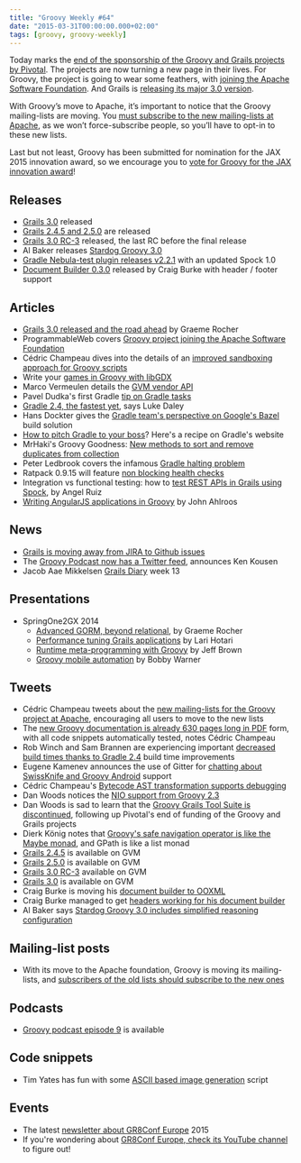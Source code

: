 ```yaml
---
title: "Groovy Weekly #64"
date: "2015-03-31T00:00:00.000+02:00"
tags: [groovy, groovy-weekly]
---
```


Today marks the [end of the sponsorship of the Groovy and Grails projects by Pivotal](http://glaforge.appspot.com/article/the-groovy-project-is-looking-for-a-new-home). The projects are now turning a new page in their lives. For Groovy, the project is going to wear some feathers, with [joining the Apache Software Foundation](http://www.programmableweb.com/news/groovy-project-joins-apache-software-foundation/2015/03/27). And Grails is [releasing its major 3.0 version](http://grails.io/post/115110650393/grails-3-0-released-and-the-road-ahead).

With Groovy’s move to Apache, it’s important to notice that the Groovy mailing-lists are moving. You [must subscribe to the new mailing-lists at Apache](http://groovy.329449.n5.nabble.com/IMPORTANT-New-mailing-lists-and-JIRA-migration-td5723329.html), as we won’t force-subscribe people, so you’ll have to opt-in to these new lists.

Last but not least, Groovy has been submitted for nomination for the JAX 2015 innovation award, so we encourage you to [vote for Groovy for the JAX innovation award](http://jaxenter.com/jax-awards-2015/submit-your-vote)!

## Releases

*   [Grails 3.0](https://github.com/grails/grails-core/releases/tag/v3.0.0) released
*   [Grails 2.4.5 and 2.5.0](https://twitter.com/grailsframework/status/580610565808197632) are released
*   [Grails 3.0 RC-3](https://twitter.com/grailsframework/status/581094391521132546) released, the last RC before the final release
*   Al Baker releases [Stardog Groovy 3.0](https://twitter.com/AlBaker_Dev/status/581168099614937088)
*   [Gradle Nebula-test plugin releases v2.2.1](https://twitter.com/NebulaPlugins/status/581203594021584897) with an updated Spock 1.0
*   [Document Builder 0.3.0](https://twitter.com/craigburke1/status/582575048764055552) released by Craig Burke with header / footer support

## Articles

*   [Grails 3.0 released and the road ahead](http://grails.io/post/115110650393/grails-3-0-released-and-the-road-ahead) by Graeme Rocher
*   ProgrammableWeb covers [Groovy project joining the Apache Software Foundation](http://www.programmableweb.com/news/groovy-project-joins-apache-software-foundation/2015/03/27)
*   Cédric Champeau dives into the details of an [improved sandboxing approach for Groovy scripts](http://melix.github.io/blog/2015/03/sandboxing.html)
*   Write your [games in Groovy with libGDX](https://impetus-games.com/blog/libGDX-the-Groovy-Way)
*   Marco Vermeulen details the [GVM vendor API](http://www.wiredforcode.com/blog/2015/03/26/the-gvm-vendor-api/)
*   Pavel Dudka's first Gradle [tip on Gradle tasks](http://trickyandroid.com/gradle-tip-1-tasks/)
*   [Gradle 2.4, the fastest yet](https://gradle.org/gradle-2-4-the-fastest-yet/), says Luke Daley
*   Hans Dockter gives the [Gradle team's perspective on Google's Bazel](https://gradle.org/gradle-team-perspective-on-bazel) build solution
*   [How to pitch Gradle to your boss](https://gradle.org/why/return-on-investment/)? Here's a recipe on Gradle's website
*   MrHaki's Groovy Goodness: [New methods to sort and remove duplicates from collection](http://mrhaki.blogspot.fr/2015/03/groovy-goodness-new-methods-to-sort-and.html)
*   Peter Ledbrook covers the infamous [Gradle halting problem](http://blog.cacoethes.co.uk/gradle/comments-on-recent-gradle-criticisms)
*   Ratpack 0.9.15 will feature [non blocking health checks](https://twitter.com/ratpackweb/status/582642475388444672)
*   Integration vs functional testing: how to [test REST APIs in Grails using Spock](http://aruizca.com/integrated-vs-functional-testing-how-to-test-rest-apis-in-grails-using-spock/), by Angel Ruiz
*   [Writing AngularJS applications in Groovy](http://devsoap.com/#!/Writing-AngularJS-applications-in-Groovy) by John Ahlroos

## News

*   [Grails is moving away from JIRA to Github issues](https://twitter.com/grailsframework/status/582466373894438912)
*   The [Groovy Podcast now has a Twitter feed](https://twitter.com/kenkousen/status/580745262148280320), announces Ken Kousen
*   Jacob Aae Mikkelsen [Grails Diary](http://grydeske.net/news/show/89) week 13
    
## Presentations

*   SpringOne2GX 2014
    *   [Advanced GORM, beyond relational](http://www.infoq.com/presentations/advanced-gorm), by Graeme Rocher
    *   [Performance tuning Grails applications](http://www.infoq.com/presentations/grails-perf-tuning) by Lari Hotari
    *   [Runtime meta-programming with Groovy](http://www.infoq.com/presentations/groovy-metaprogramming) by Jeff Brown
    *   [Groovy mobile automation](http://www.infoq.com/presentations/groovy-spock-gradle) by Bobby Warner

## Tweets

*   Cédric Champeau tweets about the [new mailing-lists for the Groovy project at Apache](https://twitter.com/CedricChampeau/status/582656729600622592), encouraging all users to move to the new lists
*   The [new Groovy documentation is already 630 pages long in PDF](https://twitter.com/cedricchampeau/status/582908247692181504) form, with all code snippets automatically tested, notes Cédric Champeau
*   Rob Winch and Sam Brannen are experiencing important [decreased build times thanks to Gradle 2.4](https://twitter.com/sam_brannen/status/581884182156197888) build time improvements
*   Eugene Kamenev announces the use of Gitter for [chatting about SwissKnife and Groovy Android](https://twitter.com/eugenekamenev/status/582548963661729792) support
*   Cédric Champeau's [Bytecode AST transformation supports debugging](https://twitter.com/CedricChampeau/status/581129087126609920)
*   Dan Woods notices the [NIO support from Groovy 2.3](https://twitter.com/danveloper/status/581553702525214720)
*   Dan Woods is sad to learn that the [Groovy Grails Tool Suite is discontinued](https://twitter.com/danveloper/status/581765073258987520), following up Pivotal's end of funding of the Groovy and Grails projects
*   Dierk König notes that [Groovy's safe navigation operator is like the Maybe monad](https://twitter.com/mittie/status/581768305771450368), and GPath is like a list monad
*   [Grails 2.4.5](https://twitter.com/gvmtool/status/580608623719686144) is available on GVM
*   [Grails 2.5.0](https://twitter.com/gvmtool/status/580608731085447168) is available on GVM
*   [Grails 3.0 RC-3](https://twitter.com/gvmtool/status/581097862899113986) available on GVM
*   [Grails 3.0](https://twitter.com/gvmtool/status/582850247929532416) is available on GVM
*   Craig Burke is moving his [document builder to OOXML](https://twitter.com/craigburke1/status/580732939371171840)
*   Craig Burke managed to get [headers working for his document builder](https://twitter.com/craigburke1/status/580788527341924352)
*   Al Baker says [Stardog Groovy 3.0 includes simplified reasoning configuration](https://twitter.com/AlBaker_Dev/status/581169267619602433)

## Mailing-list posts

*   With its move to the Apache foundation, Groovy is moving its mailing-lists, and [subscribers of the old lists should subscribe to the new ones](http://groovy.329449.n5.nabble.com/IMPORTANT-New-mailing-lists-and-JIRA-migration-td5723329.html)

## Podcasts

*   [Groovy podcast episode 9](https://twitter.com/groovypodcast/status/581107353459658752) is available

## Code snippets

*   Tim Yates has fun with some [ASCII based image generation](https://gist.github.com/timyates/7234c83d9e7df39e5a09) script

## Events

*   The latest [newsletter about GR8Conf Europe](https://twitter.com/gr8conf/status/580603331707559936) 2015
*   If you're wondering about [GR8Conf Europe, check its YouTube channel](https://twitter.com/gr8conf/status/580769221023399936) to figure out!